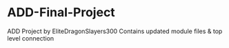 # ADD-Final-Project
ADD Project by EliteDragonSlayers300
Contains updated module files & top level connection
